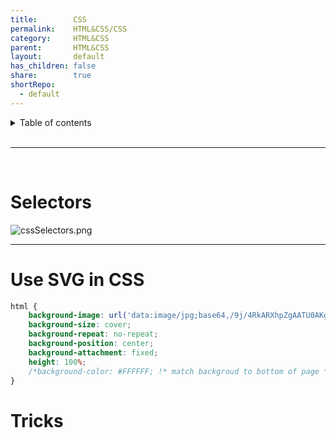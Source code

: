 ```yaml
---
title:        CSS
permalink:    HTML&CSS/CSS
category:     HTML&CSS
parent:       HTML&CSS
layout:       default
has_children: false
share:        true
shortRepo:
  - default      
---
```


<details markdown="block">          
<summary>          
Table of contents          
</summary>          
{: .text-delta }          
1. TOC          
{:toc}          
</details>          

<br/>          

***          

<br/>     

# Selectors

![cssSelectors.png](..%2Fassets%2FcssSelectors.png)

---

# Use SVG in CSS

```css
html {
    background-image: url('data:image/jpg;base64,/9j/4RkARXhpZgAATU0AKgAAAAgAB6f/9k='), url(/TBEX/resource/src/815-teams-north-gate-path.jpg);
    background-size: cover;
    background-repeat: no-repeat;
    background-position: center;
    background-attachment: fixed;
    height: 100%;
    /*background-color: #FFFFFF; !* match backgroud to bottom of page *!*/
}
```

# Tricks

<object data="css.html" width="1000" height="10000" type="text/html"></object>